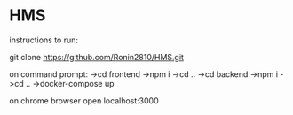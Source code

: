 # HMS

instructions to run:

git clone https://github.com/Ronin2810/HMS.git

on command prompt:
->cd frontend
->npm i
->cd ..
->cd backend
->npm i
->cd ..
->docker-compose up

on chrome browser open localhost:3000

